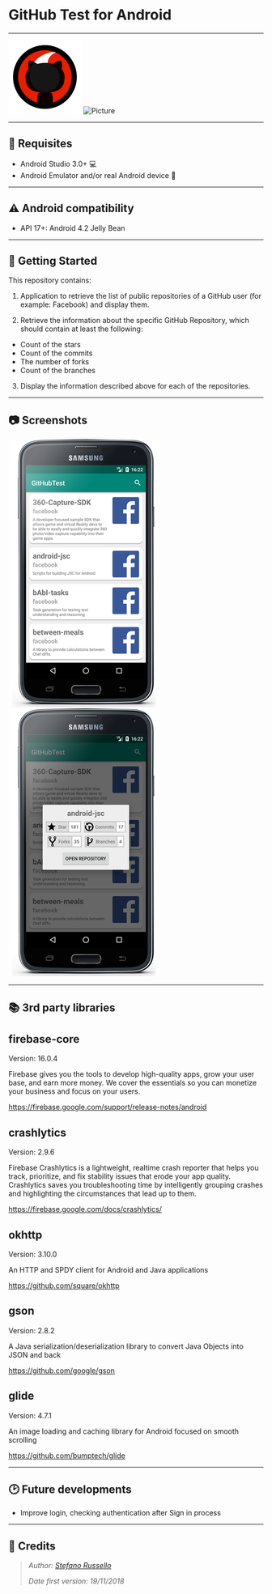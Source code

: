 # GitHub Test for Android #
---

![Picture](app/src/main/res/mipmap-xxhdpi/ic_launcher.png) ![Picture](http://files.softicons.com/download/computer-icons/android-smartphones-icons-by-abhi-aravind/png/128x128/Android%20Logo.png)


---
## :wrench: Requisites ##

* Android Studio 3.0+ :computer:
* Android Emulator and/or real Android device :iphone:


---
## :warning: Android compatibility ##

* API 17+: Android 4.2 Jelly Bean


---
## :checkered_flag: Getting Started ##

This repository contains:

1. Application to retrieve the list of public repositories of a GitHub user (for example: Facebook) and display them.

2. Retrieve the information about the specific GitHub Repository, which should contain at least the following:

* Count of the stars
* Count of the commits
* The number of forks
* Count of the branches

3. Display the information described above for each of the repositories.


---
## :camera: Screenshots ##

![Picture](screenshots/screenshot_1.png)
![Picture](screenshots/screenshot_2.png)


---
## :books: 3rd party libraries ##

firebase-core
----
Version: 16.0.4

Firebase gives you the tools to develop high-quality apps, grow your user base, and earn more money. We cover the essentials so you can monetize your business and focus on your users.

https://firebase.google.com/support/release-notes/android


crashlytics
-----------
Version: 2.9.6

Firebase Crashlytics is a lightweight, realtime crash reporter that helps you track, prioritize, and fix stability issues that erode your app quality. Crashlytics saves you troubleshooting time by intelligently grouping crashes and highlighting the circumstances that lead up to them.

https://firebase.google.com/docs/crashlytics/


okhttp
----
Version: 3.10.0

An HTTP and SPDY client for Android and Java applications

https://github.com/square/okhttp


gson
----
Version: 2.8.2

A Java serialization/deserialization library to convert Java Objects into JSON and back

https://github.com/google/gson


glide
----
Version: 4.7.1

An image loading and caching library for Android focused on smooth scrolling

https://github.com/bumptech/glide


---
## :clock2: Future developments ##

* Improve login, checking authentication after Sign in process

---
## :pencil: Credits ##

> *Author: [Stefano Russello](http://www.stefanorussello.it/)*
>
> *Date first version: 19/11/2018*